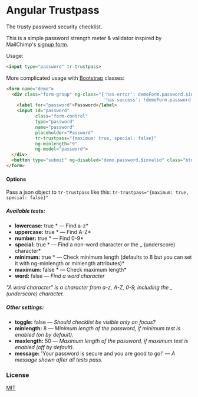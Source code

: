 # Angular Trustpass
The trusty password security checklist.

This is a simple password strength meter & validator inspired by MailChimp's [signup form](https://login.mailchimp.com/signup/).

Usage:
```html
<input type="password" tr-trustpass>
```

More complicated usage with [Bootstrap](http://getbootstrap.com/) classes:
```html
<form name="demo">
  <div class="form-group" ng-class="{'has-error': demoForm.password.$invalid && demoForm.password.$dirty,
                                     'has-success': !demoForm.password.$invalid && demoForm.password.$dirty}">
    <label for="password">Password</label>
    <input id="password"
           class="form-control"
           type="password"
           name="password"
           placeholder="Password"
           tr-trustpass="{maximum: true, special: false}"
           ng-minlength="9"
           ng-model="password">
  </div>
  <button type="submit" ng-disabled="demo.password.$invalid" class="btn btn-primary">Submit</button>
</form>
```

#### Options
Pass a json object to `tr-trustpass` like this: `tr-trustpass="{maximum: true, special: false}"`

##### Available tests:
* __lowercase:__ true * — Find a-z*
* __uppercase:__ true * — Find A-Z*
* __number:__ true * — Find 0-9*
* __special:__ true * — Find a non-word character or the _ (underscore) character*
* __minimum:__ true * — Check minimum length (defaults to 8 but you can set it with ng-minlength or minlength attributes)*
* __maximum:__ false * — Check maximum length*
* __word:__ false *— Find a word character*

*"A word character" is a character from a-z, A-Z, 0-9, including the _ (underscore) character.*

##### Other settings:
* __toggle:__ false *— Should checklist be visible only on focus?*
* __minlength:__ 8 *— Minimum length of the password, if minimum test is enabled (on by default).*
* __maxlength:__ 50 *— Maximum length of the password, if maximum test is enabled (off by default).*
* __message:__ 'Your password is secure and you are good to go!' *— A message shown after all tests pass.*


### License
[MIT](LICENSE)
